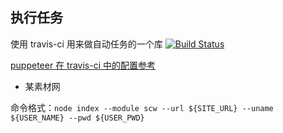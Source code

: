 ## 执行任务

使用 travis-ci 用来做自动任务的一个库
[![Build Status](https://travis-ci.org/yimogit/autotask_puppeteer.svg?branch=master)](https://travis-ci.org/yimogit/autotask_puppeteer)

[puppeteer 在 travis-ci 中的配置参考](https://stackoverflow.com/questions/50682848/puppeteer-travis-ci-chrome-headless-not-working)
* 某素材网

命令格式：`node index --module scw --url ${SITE_URL} --uname ${USER_NAME} --pwd ${USER_PWD}`


